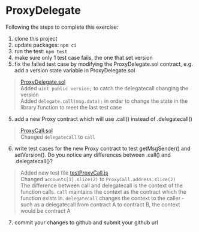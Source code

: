 # ProxyDelegate
Following the steps to complete this exercise:
1. clone this project
1. update packages: ```npm ci```
2. run the test: ```npm test```
3. make sure only 1 test case fails, the one that set version
4. fix the failed test case by modifying the ProxyDelegate.sol contract, e.g. add a version state variable in ProxyDelegate.sol
>[ProxyDelegate.sol](./contracts/ProxyDelegate.sol)  
> Added `uint public version;` to catch the delegatecall changing the version  
> Added `delegate.call(msg.data);` in order to change the state in the library function to meet the last test case

5. add a new Proxy contract which will use .call() instead of .delegatecall()
> [ProxyCall.sol](./contracts/ProxyCall.sol)  
> Changed `delegatecall` to `call`

6. write test cases for the new Proxy contract to test getMsgSender() and setVersion(). Do you notice any differences between .call() and .delegatecall()?
> Added new test file [testProxyCall.js](./test/testProxyCall.js)  
> Changed `accounts[1].slice(2)` to `ProxyCall.address.slice(2)`  
> The difference between call and delegatecall is the context of the function calls. `call` maintains the context as the contract which the function exists in. `delegatecall` changes the context to the caller - such as a delegatecall from contract A to contract B, the context would be contract A

7. commit your changes to github and submit your github url
